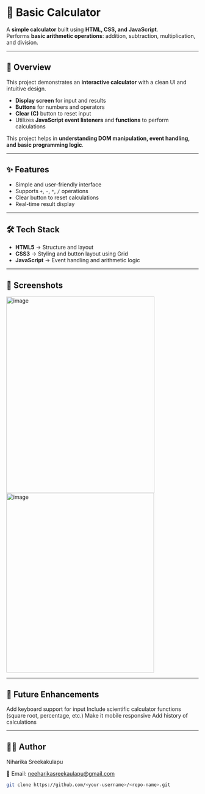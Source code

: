 # 🧮 Basic Calculator  

A **simple calculator** built using **HTML, CSS, and JavaScript**.  
Performs **basic arithmetic operations**: addition, subtraction, multiplication, and division.

---

## 📖 Overview  
This project demonstrates an **interactive calculator** with a clean UI and intuitive design.  
- **Display screen** for input and results  
- **Buttons** for numbers and operators  
- **Clear (C)** button to reset input  
- Utilizes **JavaScript event listeners** and **functions** to perform calculations  

This project helps in **understanding DOM manipulation, event handling, and basic programming logic**.

---

## ✨ Features  
- Simple and user-friendly interface  
- Supports `+`, `-`, `*`, `/` operations  
- Clear button to reset calculations  
- Real-time result display  

---

## 🛠️ Tech Stack  
- **HTML5** → Structure and layout  
- **CSS3** → Styling and button layout using Grid  
- **JavaScript** → Event handling and arithmetic logic  

---

## 📸 Screenshots
<img width="388" height="514" alt="image" src="https://github.com/user-attachments/assets/5f52c5bf-fe77-4b27-b328-bdeca2a46560" />
<img width="387" height="470" alt="image" src="https://github.com/user-attachments/assets/ef0edf0b-4816-4bfe-8531-62a212a83272" />

---

## 🔮 Future Enhancements
Add keyboard support for input
Include scientific calculator functions (square root, percentage, etc.)
Make it mobile responsive
Add history of calculations

---

## 👩‍💻 Author

Niharika Sreekakulapu

📧 Email: neeharikasreekaulapu@gmail.com


```bash
git clone https://github.com/<your-username>/<repo-name>.git
